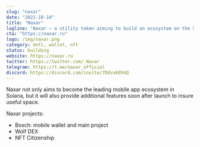 ```yaml
---
slug: "naxar"
date: "2021-10-14"
title: "Naxar"
logline: "Naxar – a utility token aiming to build an ecosystem on the Solana blockchain."
cta: "https://naxar.ru"
logo: /img/naxar.png
category: defi, wallet, nft
status: building
website: https://naxar.ru
twitter: https://twitter.com/_Naxar
telegram: https://t.me/naxar_official
discord: https://discord.com/invite/7DdvxkEh4Q
---
```


Naxar not only aims to become the leading mobile app ecosystem in Solana, but it will also provide additional features soon after launch to insure useful space.

Naxar projects:

- Boxch: mobile wallet and main project
- Wolf DEX
- NFT Citizenship